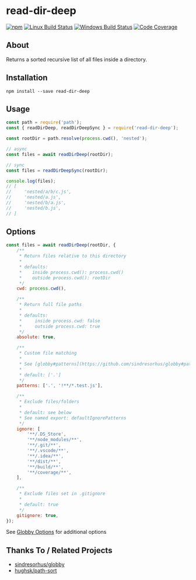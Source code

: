 # read-dir-deep

[![npm](https://img.shields.io/npm/v/read-dir-deep.svg?label=npm%20version)](https://www.npmjs.com/package/read-dir-deep)
[![Linux Build Status](https://img.shields.io/circleci/project/github/chrisblossom/read-dir-deep/master.svg?label=linux%20build)](https://circleci.com/gh/chrisblossom/read-dir-deep/tree/master)
[![Windows Build Status](https://img.shields.io/appveyor/ci/chrisblossom/read-dir-deep/master.svg?label=windows%20build)](https://ci.appveyor.com/project/chrisblossom/read-dir-deep/branch/master)
[![Code Coverage](https://img.shields.io/codecov/c/github/chrisblossom/read-dir-deep/master.svg)](https://codecov.io/gh/chrisblossom/read-dir-deep/branch/master)

## About

Returns a sorted recursive list of all files inside a directory.

## Installation

`npm install --save read-dir-deep`

## Usage

```js
const path = require('path');
const { readDirDeep, readDirDeepSync } = require('read-dir-deep');

const rootDir = path.resolve(process.cwd(), 'nested');

// async
const files = await readDirDeep(rootDir);

// sync
const files = readDirDeepSync(rootDir);

console.log(files);
// [
//     'nested/a/b/c.js',
//     'nested/a.js',
//     'nested/b/a.js',
//     'nested/b.js',
// ]
```

## Options

```js
const files = await readDirDeep(rootDir, {
	/**
	 * Return files relative to this directory
	 *
	 * defaults:
	 *    inside process.cwd(): process.cwd()
	 *    outside process.cwd(): rootDir
	 */
	cwd: process.cwd(),

	/**
	 * Return full file paths
	 *
	 * defaults:
	 *     inside process.cwd: false
	 *     outside process.cwd: true
	 */
	absolute: true,

	/**
	 * Custom file matching
	 *
	 * See [globby#patterns](https://github.com/sindresorhus/globby#patterns)
	 *
	 * default: ['.']
	 */
	patterns: ['.', '!**/*.test.js'],

	/**
	 * Exclude files/folders
	 *
	 * default: see below
	 * See named export: defaultIgnorePatterns
	 */
	ignore: [
		'**/.DS_Store',
		'**/node_modules/**',
		'**/.git/**',
		'**/.vscode/**',
		'**/.idea/**',
		'**/dist/**',
		'**/build/**',
		'**/coverage/**',
	],

	/**
	 * Exclude files set in .gitignore
	 *
	 * default: true
	 */
	gitignore: true,
});
```

See [Globby Options](https://github.com/sindresorhus/globby#options) for additional options

## Thanks To / Related Projects

-   [sindresorhus/globby](https://github.com/sindresorhus/globby)
-   [hughsk/path-sort](https://github.com/hughsk/path-sort)
